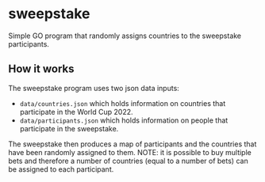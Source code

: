 # sweepstake
Simple GO program that randomly assigns countries to the sweepstake participants.

## How it works
The sweepstake program uses two json data inputs:
* `data/countries.json` which holds information on countries that participate in the World Cup 2022.
* `data/participants.json` which holds information on people that participate in the sweepstake.

The sweepstake then produces a map of participants and the countries that have been randomly assigned to them.
NOTE: it is possible to buy multiple bets and therefore a number of countries (equal to a number of bets) can be assigned to each participant.
